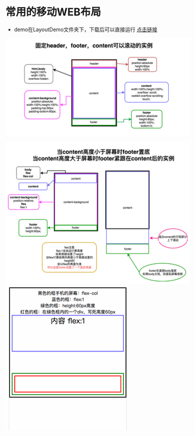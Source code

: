 # 常用的移动WEB布局

* demo在LayoutDemo文件夹下，下载后可以直接运行 [点击链接](LayoutDemo)

![](LayoutDemo/image/layout1.jpg) 

![](LayoutDemo/image/layout2.jpg) 
![](flexBox/2.gif)


